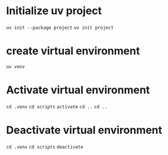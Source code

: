# Initialize uv project 
`uv init --package project`
`uv init project`

# create virtual environment
`uv venv`

# Activate virtual environment
`cd .venv`
`cd scripts`
`activate`
`cd ..`
`cd ..`

# Deactivate virtual environment
`cd .venv`
`cd scripts`
`deactivate`
